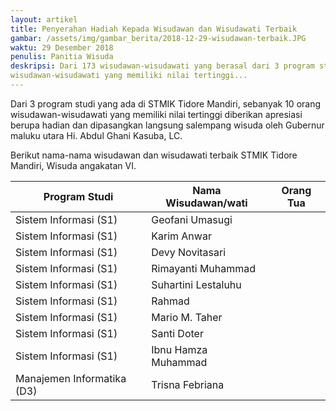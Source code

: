 ```yaml
---
layout: artikel
title: Penyerahan Hadiah Kepada Wisudawan dan Wisudawati Terbaik
gambar: /assets/img/gambar_berita/2018-12-29-wisudawan-terbaik.JPG
waktu: 29 Desember 2018
penulis: Panitia Wisuda
deskripsi: Dari 173 wisudawan-wisudawati yang berasal dari 3 program studi yang diwisuda, sebanyak 10 orang
wisudawan-wisudawati yang memiliki nilai tertinggi...
---
```


Dari 3 program studi yang ada di STMIK Tidore Mandiri, sebanyak 10 orang wisudawan-wisudawati
yang memiliki nilai tertinggi diberikan apresiasi berupa hadian dan dipasangkan langsung salempang wisuda oleh Gubernur
maluku utara Hi. Abdul Ghani Kasuba, LC.

Berikut nama-nama wisudawan dan wisudawati terbaik STMIK Tidore Mandiri, Wisuda angakatan VI.

<table class="table table-striped">
    <thead class="thead-dark">
        <tr>
            <th scope="col">Program Studi</th>
            <th scope="col">Nama Wisudawan/wati</th>
            <th scope="col">Orang Tua</th>
        </tr>
    </thead>
    <tbody>
        <tr>
            <td>Sistem Informasi (S1)</td>
            <td>Geofani Umasugi</td>
        </tr>
        <tr>
            <td>Sistem Informasi (S1)</td>
            <td>Karim Anwar</td>
        </tr>
        <tr>
            <td>Sistem Informasi (S1)</td>
            <td>Devy Novitasari</td>
        </tr>
        <tr>
            <td>Sistem Informasi (S1)</td>
            <td>Rimayanti Muhammad</td>
        </tr>
        <tr>
            <td>Sistem Informasi (S1)</td>
            <td>Suhartini Lestaluhu</td>
        </tr>
        <tr>
            <td>Sistem Informasi (S1)</td>
            <td>Rahmad</td>
        </tr>
        <tr>
            <td>Sistem Informasi (S1)</td>
            <td>Mario M. Taher</td>
        </tr>
        <tr>
            <td>Sistem Informasi (S1)</td>
            <td>Santi Doter</td>
        </tr>
        <tr>
            <td>Sistem Informasi (S1)</td>
            <td>Ibnu Hamza Muhammad</td>
        </tr>
        <tr>
            <td>Manajemen Informatika (D3)</td>
            <td>Trisna Febriana</td>
        </tr>
    </tbody>
</table>